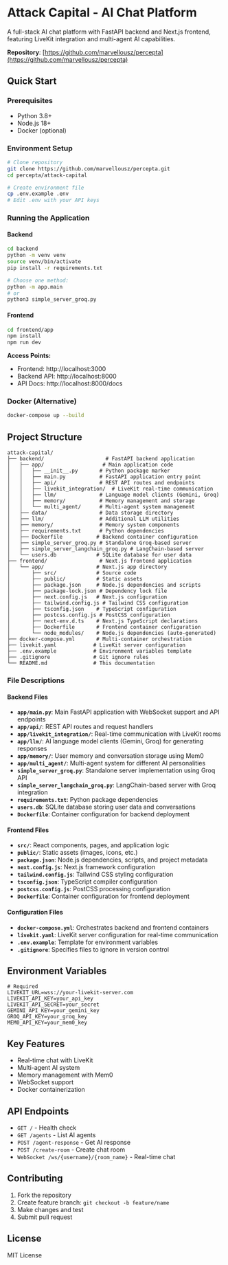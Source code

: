 # Attack Capital - AI Chat Platform

A full-stack AI chat platform with FastAPI backend and Next.js frontend, featuring LiveKit integration and multi-agent AI capabilities.

**Repository**: [https://github.com/marvellousz/percepta](https://github.com/marvellousz/percepta)

## Quick Start

### Prerequisites
- Python 3.8+
- Node.js 18+
- Docker (optional)

### Environment Setup
```bash
# Clone repository
git clone https://github.com/marvellousz/percepta.git
cd percepta/attack-capital

# Create environment file
cp .env.example .env
# Edit .env with your API keys
```

### Running the Application

#### Backend
```bash
cd backend
python -m venv venv
source venv/bin/activate
pip install -r requirements.txt

# Choose one method:
python -m app.main
# or
python3 simple_server_groq.py
```

#### Frontend
```bash
cd frontend/app
npm install
npm run dev
```

**Access Points:**
- Frontend: http://localhost:3000
- Backend API: http://localhost:8000
- API Docs: http://localhost:8000/docs

### Docker (Alternative)
```bash
docker-compose up --build
```

## Project Structure
```
attack-capital/
├── backend/                    # FastAPI backend application
│   ├── app/                   # Main application code
│   │   ├── __init__.py       # Python package marker
│   │   ├── main.py           # FastAPI application entry point
│   │   ├── api/              # REST API routes and endpoints
│   │   ├── livekit_integration/  # LiveKit real-time communication
│   │   ├── llm/              # Language model clients (Gemini, Groq)
│   │   ├── memory/           # Memory management and storage
│   │   └── multi_agent/      # Multi-agent system management
│   ├── data/                 # Data storage directory
│   ├── llm/                  # Additional LLM utilities
│   ├── memory/               # Memory system components
│   ├── requirements.txt      # Python dependencies
│   ├── Dockerfile           # Backend container configuration
│   ├── simple_server_groq.py # Standalone Groq-based server
│   ├── simple_server_langchain_groq.py # LangChain-based server
│   └── users.db             # SQLite database for user data
├── frontend/                 # Next.js frontend application
│   └── app/                 # Next.js app directory
│       ├── src/             # Source code
│       ├── public/          # Static assets
│       ├── package.json     # Node.js dependencies and scripts
│       ├── package-lock.json # Dependency lock file
│       ├── next.config.js   # Next.js configuration
│       ├── tailwind.config.js # Tailwind CSS configuration
│       ├── tsconfig.json    # TypeScript configuration
│       ├── postcss.config.js # PostCSS configuration
│       ├── next-env.d.ts    # Next.js TypeScript declarations
│       ├── Dockerfile       # Frontend container configuration
│       └── node_modules/    # Node.js dependencies (auto-generated)
├── docker-compose.yml       # Multi-container orchestration
├── livekit.yaml            # LiveKit server configuration
├── .env.example            # Environment variables template
├── .gitignore              # Git ignore rules
└── README.md               # This documentation
```

### File Descriptions

#### Backend Files
- **`app/main.py`**: Main FastAPI application with WebSocket support and API endpoints
- **`app/api/`**: REST API routes and request handlers
- **`app/livekit_integration/`**: Real-time communication with LiveKit rooms
- **`app/llm/`**: AI language model clients (Gemini, Groq) for generating responses
- **`app/memory/`**: User memory and conversation storage using Mem0
- **`app/multi_agent/`**: Multi-agent system for different AI personalities
- **`simple_server_groq.py`**: Standalone server implementation using Groq API
- **`simple_server_langchain_groq.py`**: LangChain-based server with Groq integration
- **`requirements.txt`**: Python package dependencies
- **`users.db`**: SQLite database storing user data and conversations
- **`Dockerfile`**: Container configuration for backend deployment

#### Frontend Files
- **`src/`**: React components, pages, and application logic
- **`public/`**: Static assets (images, icons, etc.)
- **`package.json`**: Node.js dependencies, scripts, and project metadata
- **`next.config.js`**: Next.js framework configuration
- **`tailwind.config.js`**: Tailwind CSS styling configuration
- **`tsconfig.json`**: TypeScript compiler configuration
- **`postcss.config.js`**: PostCSS processing configuration
- **`Dockerfile`**: Container configuration for frontend deployment

#### Configuration Files
- **`docker-compose.yml`**: Orchestrates backend and frontend containers
- **`livekit.yaml`**: LiveKit server configuration for real-time communication
- **`.env.example`**: Template for environment variables
- **`.gitignore`**: Specifies files to ignore in version control

## Environment Variables
```env
# Required
LIVEKIT_URL=wss://your-livekit-server.com
LIVEKIT_API_KEY=your_api_key
LIVEKIT_API_SECRET=your_secret
GEMINI_API_KEY=your_gemini_key
GROQ_API_KEY=your_groq_key
MEM0_API_KEY=your_mem0_key
```

## Key Features
- Real-time chat with LiveKit
- Multi-agent AI system
- Memory management with Mem0
- WebSocket support
- Docker containerization

## API Endpoints
- `GET /` - Health check
- `GET /agents` - List AI agents
- `POST /agent-response` - Get AI response
- `POST /create-room` - Create chat room
- `WebSocket /ws/{username}/{room_name}` - Real-time chat

## Contributing
1. Fork the repository
2. Create feature branch: `git checkout -b feature/name`
3. Make changes and test
4. Submit pull request

## License
MIT License